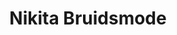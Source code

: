 ---
address: Dorpstraat 10e
title: Nikita Bruidsmode
city: Wanroij
zip: 5446 AN
country: Netherlands
lat: 51.656592
lng: 5.82024
phone: 06-23545251
email: Info@nikitabruidsmode.nl
url: 
---
